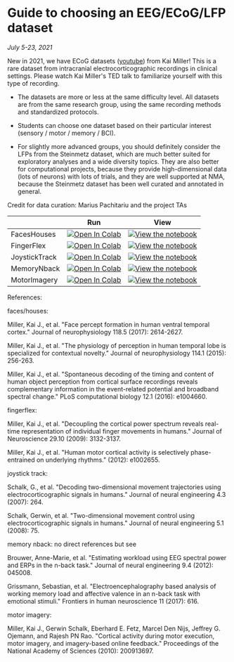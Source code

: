 # Guide to choosing an EEG/ECoG/LFP dataset

*July 5-23, 2021*

New in 2021, we have ECoG datasets ([youtube](https://youtube.com/watch?v=rAqtrBhwS80)) from Kai Miller! This is a rare dataset from intracranial electrocorticographic recordings in clinical settings. Please watch Kai Miller's TED talk to familiarize yourself with this type of recording.

* The datasets are more or less at the same difficulty level. All datasets are from the same research group, using the same recording methods and standardized protocols.

* Students can choose one dataset based on their particular interest (sensory / motor / memory / BCI).

* For slightly more advanced groups, you should definitely consider the LFPs from the Steinmetz dataset, which are much better suited for exploratory analyses and a wide diversity topics. They are also better for computational projects, because they provide high-dimensional data (lots of neurons) with lots of trials, and they are well supported at NMA, because the Steinmetz dataset has been well curated and annotated in general.  

Credit for data curation: Marius Pachitariu and the project TAs

|   | Run | View |
| - | --- | ---- |
| FacesHouses | [![Open In Colab](https://colab.research.google.com/assets/colab-badge.svg)](https://colab.research.google.com/github/NeuromatchAcademy/course-content/blob/master/projects/ECoG/load_ECoG_faceshouses.ipynb) | [![View the notebook](https://img.shields.io/badge/render-nbviewer-orange.svg)](https://nbviewer.jupyter.org/github/NeuromatchAcademy/course-content/blob/master/projects/ECoG/load_ECoG_faceshouses.ipynb?flush_cache=true) |
| FingerFlex | [![Open In Colab](https://colab.research.google.com/assets/colab-badge.svg)](https://colab.research.google.com/github/NeuromatchAcademy/course-content/blob/master/projects/ECoG/load_ECoG_fingerflex.ipynb) | [![View the notebook](https://img.shields.io/badge/render-nbviewer-orange.svg)](https://nbviewer.jupyter.org/github/NeuromatchAcademy/course-content/blob/master/projects/ECoG/load_ECoG_fingerflex.ipynb?flush_cache=true) |
| JoystickTrack | [![Open In Colab](https://colab.research.google.com/assets/colab-badge.svg)](https://colab.research.google.com/github/NeuromatchAcademy/course-content/blob/master/projects/ECoG/load_ECoG_joystick_track.ipynb) | [![View the notebook](https://img.shields.io/badge/render-nbviewer-orange.svg)](https://nbviewer.jupyter.org/github/NeuromatchAcademy/course-content/blob/master/projects/ECoG/load_ECoG_joystick_track.ipynb?flush_cache=true) |
| MemoryNback | [![Open In Colab](https://colab.research.google.com/assets/colab-badge.svg)](https://colab.research.google.com/github/NeuromatchAcademy/course-content/blob/master/projects/ECoG/load_ECoG_memory_nback.ipynb) | [![View the notebook](https://img.shields.io/badge/render-nbviewer-orange.svg)](https://nbviewer.jupyter.org/github/NeuromatchAcademy/course-content/blob/master/projects/ECoG/load_ECoG_memory_nback.ipynb?flush_cache=true) |
| MotorImagery | [![Open In Colab](https://colab.research.google.com/assets/colab-badge.svg)](https://colab.research.google.com/github/NeuromatchAcademy/course-content/blob/master/projects/ECoG/load_ECoG_motor_imagery.ipynb) | [![View the notebook](https://img.shields.io/badge/render-nbviewer-orange.svg)](https://nbviewer.jupyter.org/github/NeuromatchAcademy/course-content/blob/master/projects/ECoG/load_ECoG_motor_imagery.ipynb?flush_cache=true) |


References:

faces/houses:

Miller, Kai J., et al. "Face percept formation in human ventral temporal cortex." Journal of neurophysiology 118.5 (2017): 2614-2627.

Miller, Kai J., et al. "The physiology of perception in human temporal lobe is specialized for contextual novelty." Journal of neurophysiology 114.1 (2015): 256-263.

Miller, Kai J., et al. "Spontaneous decoding of the timing and content of human object perception from cortical surface recordings reveals complementary information in the event-related potential and broadband spectral change." PLoS computational biology 12.1 (2016): e1004660.

fingerflex:

Miller, Kai J., et al. "Decoupling the cortical power spectrum reveals real-time representation of individual finger movements in humans." Journal of Neuroscience 29.10 (2009): 3132-3137.

Miller, Kai J., et al. "Human motor cortical activity is selectively phase-entrained on underlying rhythms." (2012): e1002655.

joystick track:

Schalk, G., et al. "Decoding two-dimensional movement trajectories using electrocorticographic signals in humans." Journal of neural engineering 4.3 (2007): 264.

Schalk, Gerwin, et al. "Two-dimensional movement control using electrocorticographic signals in humans." Journal of neural engineering 5.1 (2008): 75.

memory nback: no direct references but see

Brouwer, Anne-Marie, et al. "Estimating workload using EEG spectral power and ERPs in the n-back task." Journal of neural engineering 9.4 (2012): 045008.

Grissmann, Sebastian, et al. "Electroencephalography based analysis of working memory load and affective valence in an n-back task with emotional stimuli." Frontiers in human neuroscience 11 (2017): 616.

 motor imagery:

 Miller, Kai J., Gerwin Schalk, Eberhard E. Fetz, Marcel Den Nijs, Jeffrey G. Ojemann, and Rajesh PN Rao. "Cortical activity during motor execution, motor imagery, and imagery-based online feedback." Proceedings of the National Academy of Sciences (2010): 200913697.
